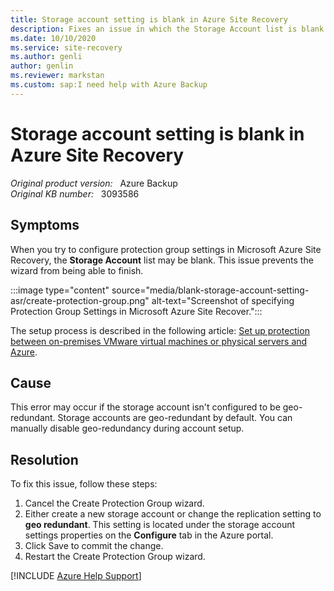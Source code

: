 ```yaml
---
title: Storage account setting is blank in Azure Site Recovery
description: Fixes an issue in which the Storage Account list is blank when you try to configure protection group settings in Azure Site Recovery.
ms.date: 10/10/2020
ms.service: site-recovery
ms.author: genli
author: genlin
ms.reviewer: markstan
ms.custom: sap:I need help with Azure Backup
---
```

# Storage account setting is blank in Azure Site Recovery

_Original product version:_ &nbsp; Azure Backup  
_Original KB number:_ &nbsp; 3093586

## Symptoms

When you try to configure protection group settings in Microsoft Azure Site Recovery, the **Storage Account** list may be blank. This issue prevents the wizard from being able to finish.

:::image type="content" source="media/blank-storage-account-setting-asr/create-protection-group.png" alt-text="Screenshot of specifying Protection Group Settings in Microsoft Azure Site Recover.":::

The setup process is described in the following article: [Set up protection between on-premises VMware virtual machines or physical servers and Azure](/azure/site-recovery/vmware-azure-tutorial).

## Cause

This error may occur if the storage account isn't configured to be geo-redundant. Storage accounts are geo-redundant by default. You can manually disable geo-redundancy during account setup.

## Resolution

To fix this issue, follow these steps:

1. Cancel the Create Protection Group wizard.
2. Either create a new storage account or change the replication setting to **geo redundant**. This setting is located under the storage account settings properties on the **Configure** tab in the Azure portal.
3. Click Save to commit the change.
4. Restart the Create Protection Group wizard.

[!INCLUDE [Azure Help Support](../../../includes/azure-help-support.md)]
